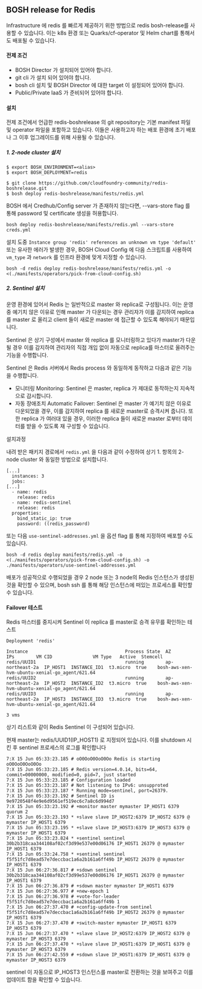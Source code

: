 ## BOSH release for Redis

Infrastructure 에 redis 를 빠르게 제공하기 위한 방법으로 redis bosh-release를 사용할 수 있습니다. 이는 k8s 환경 또는 Quarks/cf-operator 및 Helm chart를 통해서도 배포될 수 있습니다.

#### 전제 조건

* BOSH Director 가 설치되어 있어야 합니다.
* git cli 가 설치 되어 있어야 합니다.
* bosh cli 설치 및 BOSH Director 에 대한 target 이 설정되어 있어야 합니다.
* Public/Private IaaS 가 준비되어 있어야 합니다.

#### 설치

전제 조건에서 언급한 redis-boshrelease 의 git repository는 기본 manifest 파일 및 operator 파일을 포함하고 있습니다. 이들은 사용하고자 하는 배포 환경에 초기 배포나 그 이후 업그레이드를 위해 사용될 수 있습니다.



##### 1. 2-node cluster 설치

```
$ export BOSH_ENVIRONMENT=<alias>
$ export BOSH_DEPLOYMENT=redis

$ git clone https://github.com/cloudfoundry-community/redis-boshrelease.git
$ bosh deploy redis-boshrelease/manifests/redis.yml
```

BOSH 에서 Credhub/Config server 가 존재하지 않는다면, --vars-store flag 를 통해 password 및 certificate 생성을 허용합니다.
```
bosh deploy redis-boshrelease/manifests/redis.yml --vars-store creds.yml
```

설치 도중 ```Instance group 'redis' references an unknown vm type 'default'``` 또는 유사한 에러가 발생한 경우, BOSH Cloud Config 에 다음 스크립트를 사용하여 ```vm_type``` 과 ```network``` 를 인프라 환경에 맞게 지정할 수 있습니다. 
```
bosh -d redis deploy redis-boshrelease/manifests/redis.yml -o <(./manifests/operators/pick-from-cloud-config.sh)
```



##### 2. Sentinel 설치

운영 환경에 있어서 Redis 는 일반적으로 master 와 replica로 구성됩니다. 이는 운영중 예기치 않은 이유로 인해 master 가 다운되는 경우 관리자가 이를 감지하여 replica 를 master 로 올리고 client 들이 새로운 master 에 접근할 수 있도록 해야되기 때문입니다.

Sentinel 은 상기 구성에서 master 와 replica 를 모니터링하고 있다가 master가 다운될 경우 이를 감지하여 관리자의 직접 개입 없이 자동으로 replica를 마스터로 올려주는 기능을 수행합니다.

Sentinel 은 Redis 서버에서 Redis process 와 동일하게 동작하고 다음과 같은 기능을 수행합니다.

* 모니터링 Monitoring: Sentinel 은 master, replica 가 제대로 동작하는지 지속적으로 감시합니다.
* 자동 장애조치 Automatic Failover: Sentinel 은 master 가 예기치 않은 이유로 다운되었을 경우, 이를 감지하여 replica 를 새로운 master로 승격시켜 줍니다. 또한 replica 가 여러대 있을 경우, 이러한 replica 들이 새로운 master 로부터 데이터를 받을 수 있도록 재 구성할 수 있습니다.

설치과정

내려 받은 패키지 경로에서 ```redis.yml``` 을 다음과 같이 수정하여 상기 1. 항목의 2-node cluster 와 동일한 방법으로 설치합니다.
```
[...]
  instances: 3
  jobs:
[...]
  - name: redis
    release: redis
  - name: redis-sentinel
    release: redis
  properties:
    bind_static_ip: true
    password: ((redis_password)
```
또는 다음 ```use-sentinel-addresses.yml``` 을 옵션 flag 를 통해 지정하여 배포할 수도 있습니다.
```
bosh -d redis deploy manifests/redis.yml -o <(./manifests/operators/pick-from-cloud-config.sh) -o ./manifests/operators/use-sentinel-addresses.yml
```

배포가 성공적으로 수행되었을 경우 2 node 또는 3 node의 Redis 인스턴스가 생성된 것을 확인할 수 있으며,
bosh ssh 를 통해 해당 인스턴스에 떠있는 프로세스를 확인할 수 있습니다. 

#### Failover 테스트

Redis 마스터를 중지시켜 Sentinel 이 replica 를 master로 승격 유무를 확인하는 테스트

```
Deployment 'redis'

Instance                                    Process State  AZ               IPs        VM CID               VM Type   Active  Stemcell
redis/UUID1                                 running        ap-northeast-2a  IP_HOST1  INSTANCE_ID1  t3.micro  true    bosh-aws-xen-hvm-ubuntu-xenial-go_agent/621.64
redis/UUID2                                 running        ap-northeast-2a  IP_HOST2  INSTANCE_ID2  t3.micro  true    bosh-aws-xen-hvm-ubuntu-xenial-go_agent/621.64
redis/UUID3                                 running        ap-northeast-2a  IP_HOST3  INSTANCE_ID3  t3.micro  true    bosh-aws-xen-hvm-ubuntu-xenial-go_agent/621.64

3 vms
```
상기 리스트와 같이 Redis Sentinel 이 구성되어 있습니다.

현재 master는 redis/UUID1(IP_HOST1) 로 지정되어 있습니다. 이를 shutdown 시킨 후 sentinel 프로세스의 로그를  확인합니다

```
7:X 15 Jun 05:33:23.185 # oO0OoO0OoO0Oo Redis is starting oO0OoO0OoO0Oo
7:X 15 Jun 05:33:23.185 # Redis version=4.0.14, bits=64, commit=00000000, modified=0, pid=7, just started
7:X 15 Jun 05:33:23.185 # Configuration loaded
7:X 15 Jun 05:33:23.187 # Not listening to IPv6: unsupproted
7:X 15 Jun 05:33:23.187 * Running mode=sentinel, port=26379.
7:X 15 Jun 05:33:23.192 # Sentinel ID is 9e9720548f4e9e6d9561ef519ec6c7a8c6d994d7
7:X 15 Jun 05:33:23.192 # +monitor master mymaster IP_HOST1 6379 quorum 2
7:X 15 Jun 05:33:23.193 * +slave slave IP_HOST2:6379 IP_HOST2 6379 @ mymaster IP_HOST1 6379
7:X 15 Jun 05:33:23.195 * +slave slave IP_HOST3:6379 IP_HOST3 6379 @ mymaster IP_HOST1 6379
7:X 15 Jun 05:33:23.824 * +sentinel sentinel 30b2b318caa344108af02cf3d99e537e00d06176 IP_HOST1 26379 @ mymaster IP_HOST1 6379
7:X 15 Jun 05:33:24.758 * +sentinel sentinel f5f51fc7d8ead57e7deccbac1a6a2b161a6ff49b IP_HOST2 26379 @ mymaster IP_HOST1 6379
7:X 15 Jun 06:27:36.817 # +sdown sentinel 30b2b318caa344108af02cf3d99e537e00d06176 IP_HOST1 26379 @ mymaster IP_HOST1 6379
7:X 15 Jun 06:27:36.879 # +sdown master mymaster IP_HOST1 6379
7:X 15 Jun 06:27:36.977 # +new-epoch 1
7:X 15 Jun 06:27:36.978 # +vote-for-leader f5f51fc7d8ead57e7deccbac1a6a2b161a6ff49b 1
7:X 15 Jun 06:27:37.470 # +config-update-from sentinel f5f51fc7d8ead57e7deccbac1a6a2b161a6ff49b IP_HOST2 26379 @ mymaster IP_HOST1 6379
7:X 15 Jun 06:27:37.470 # +switch-master mymaster IP_HOST1 6379 IP_HOST3 6379
7:X 15 Jun 06:27:37.470 * +slave slave IP_HOST2:6379 IP_HOST2 6379 @ mymaster IP_HOST3 6379
7:X 15 Jun 06:27:37.470 * +slave slave IP_HOST1:6379 IP_HOST1 6379 @ mymaster IP_HOST3 6379
7:X 15 Jun 06:27:42.559 # +sdown slave IP_HOST1:6379 IP_HOST1 6379 @ mymaster IP_HOST3 6379
```

sentinel 이 자동으로 IP_HOST3 인스턴스를 master로 전환하는 것을 보여주고 이를 업데이트 함을 확인할 수 있습니다.

